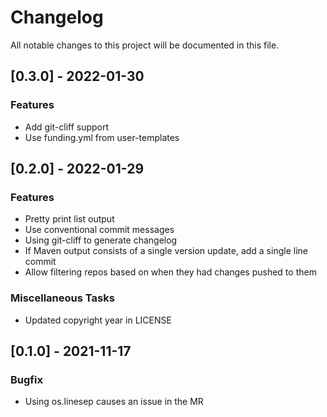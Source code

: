 # Changelog
All notable changes to this project will be documented in this file.

## [0.3.0] - 2022-01-30

### Features

- Add git-cliff support
- Use funding.yml from user-templates

## [0.2.0] - 2022-01-29

### Features

- Pretty print list output
- Use conventional commit messages
- Using git-cliff to generate changelog
- If Maven output consists of a single version update, add a single line commit
- Allow filtering repos based on when they had changes pushed to them

### Miscellaneous Tasks

- Updated copyright year in LICENSE

## [0.1.0] - 2021-11-17

### Bugfix

- Using os.linesep causes an issue in the MR

<!-- generated by git-cliff -->
